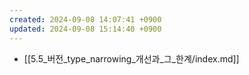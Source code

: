 ```yaml
---
created: 2024-09-08 14:07:41 +0900
updated: 2024-09-08 15:14:40 +0900
---
```


- [[5.5_버전_type_narrowing_개선과_그_한계/index.md]]
